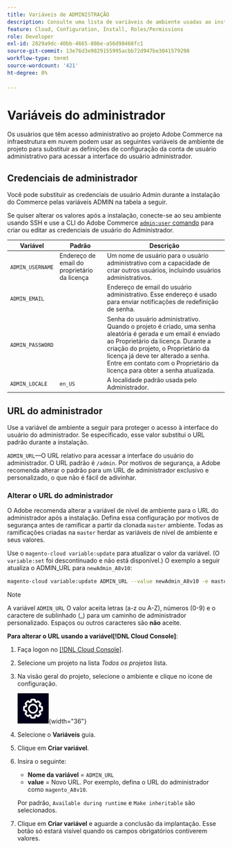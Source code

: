 ```yaml
---
title: Variáveis de ADMINISTRAÇÃO
description: Consulte uma lista de variáveis de ambiente usadas ao instalar o Adobe Commerce na infraestrutura em nuvem.
feature: Cloud, Configuration, Install, Roles/Permissions
role: Developer
exl-id: 2829a9dc-40bb-4665-886e-a56d98468fc1
source-git-commit: 13e76d3e9829155995acbb72d947be3041579298
workflow-type: tm+mt
source-wordcount: '421'
ht-degree: 0%

---
```


# Variáveis do administrador

Os usuários que têm acesso administrativo ao projeto Adobe Commerce na infraestrutura em nuvem podem usar as seguintes variáveis de ambiente de projeto para substituir as definições de configuração da conta de usuário administrativo para acessar a interface do usuário administrador.

## Credenciais de administrador

Você pode substituir as credenciais de usuário Admin durante a instalação do Commerce pelas variáveis ADMIN na tabela a seguir.

Se quiser alterar os valores após a instalação, conecte-se ao seu ambiente usando SSH e use a CLI do Adobe Commerce [`admin:user` comando](https://experienceleague.adobe.com/docs/commerce-operations/installation-guide/tutorials/admin.html) para criar ou editar as credenciais de usuário do Administrador.

| Variável | Padrão | Descrição |
| -------------- | --------------------------- | ----------- |
| `ADMIN_USERNAME` | Endereço de email do proprietário da licença | Um nome de usuário para o usuário administrativo com a capacidade de criar outros usuários, incluindo usuários administrativos. |
| `ADMIN_EMAIL` |                             | Endereço de email do usuário administrativo. Esse endereço é usado para enviar notificações de redefinição de senha. |
| `ADMIN_PASSWORD` |                             | Senha do usuário administrativo. Quando o projeto é criado, uma senha aleatória é gerada e um email é enviado ao Proprietário da licença. Durante a criação do projeto, o Proprietário da licença já deve ter alterado a senha. Entre em contato com o Proprietário da licença para obter a senha atualizada. |
| `ADMIN_LOCALE` | `en_US` | A localidade padrão usada pelo Administrador. |

## URL do administrador

Use a variável de ambiente a seguir para proteger o acesso à interface do usuário do administrador. Se especificado, esse valor substitui o URL padrão durante a instalação.

`ADMIN_URL`—O URL relativo para acessar a interface do usuário do administrador. O URL padrão é `/admin`. Por motivos de segurança, a Adobe recomenda alterar o padrão para um URL de administrador exclusivo e personalizado, o que não é fácil de adivinhar.

### Alterar o URL do administrador

O Adobe recomenda alterar a variável de nível de ambiente para o URL do administrador após a instalação. Defina essa configuração por motivos de segurança antes de ramificar a partir da clonada `master` ambiente. Todas as ramificações criadas na `master` herdar as variáveis de nível de ambiente e seus valores.

Use o `magento-cloud variable:update` para atualizar o valor da variável. (O `variable:set` foi descontinuado e não está disponível.) O exemplo a seguir atualiza o ADMIN_URL para `newAdmin_A8v10`:

```bash
magento-cloud variable:update ADMIN_URL --value newAdmin_A8v10 -e master
```

>[!NOTE]
>
>A variável `ADMIN_URL` O valor aceita letras (a-z ou A-Z), números (0-9) e o caractere de sublinhado (_) para um caminho de administrador personalizado. Espaços ou outros caracteres são **não** aceite.

**Para alterar o URL usando a variável[!DNL Cloud Console]**:

1. Faça logon no [[!DNL Cloud Console]](https://console.adobecommerce.com).

1. Selecione um projeto na lista _Todos os projetos_ lista.

1. Na visão geral do projeto, selecione o ambiente e clique no ícone de configuração.

   ![Configuração do projeto](../../assets/icon-configure.png){width="36"}

1. Selecione o **Variáveis** guia.

1. Clique em **Criar variável**.

1. Insira o seguinte:

   - **Nome da variável** = `ADMIN_URL`
   - **value** = Novo URL. Por exemplo, defina o URL do administrador como `magento_A8v10`.

   Por padrão, `Available during runtime` e `Make inheritable` são selecionados.

1. Clique em **Criar variável** e aguarde a conclusão da implantação. Esse botão só estará visível quando os campos obrigatórios contiverem valores.
